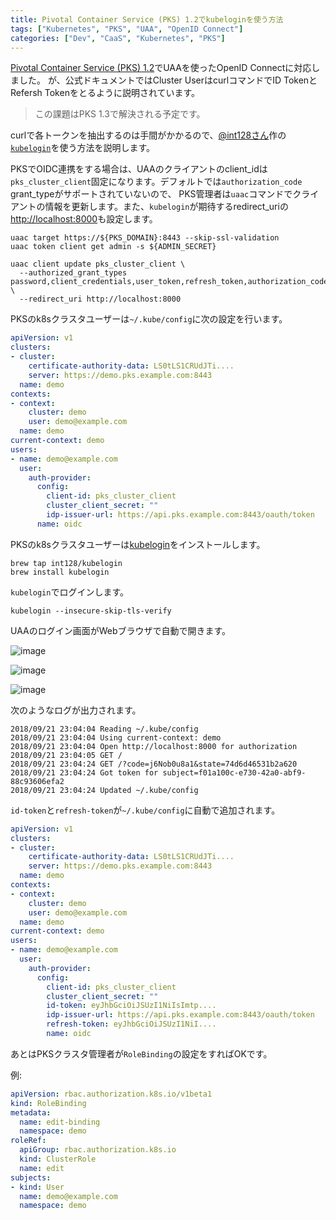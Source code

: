 ```yaml
---
title: Pivotal Container Service (PKS) 1.2でkubeloginを使う方法
tags: ["Kubernetes", "PKS", "UAA", "OpenID Connect"]
categories: ["Dev", "CaaS", "Kubernetes", "PKS"]
---
```


[Pivotal Container Service (PKS) 1.2](https://docs.pivotal.io/runtimes/pks/1-2/)でUAAを使ったOpenID Connectに対応しました。
が、公式ドキュメントではCluster UserはcurlコマンドでID TokenとRefersh Tokenをとるように説明されています。

> この課題はPKS 1.3で解決される予定です。

curlで各トークンを抽出するのは手間がかかるので、[@int128さん](https://twitter.com/int128)作の[`kubelogin`](https://github.com/int128/kubelogin)を使う方法を説明します。


PKSでOIDC連携をする場合は、UAAのクライアントのclient_idは`pks_cluster_client`固定になります。デフォルトでは`authorization_code` grant_typeがサポートされていないので、
PKS管理者は`uaac`コマンドでクライアントの情報を更新します。また、`kubelogin`が期待するredirect_uriの[http://localhost:8000](http://localhost:8000)も設定します。


```
uaac target https://${PKS_DOMAIN}:8443 --skip-ssl-validation
uaac token client get admin -s ${ADMIN_SECRET}

uaac client update pks_cluster_client \
  --authorized_grant_types password,client_credentials,user_token,refresh_token,authorization_code \
  --redirect_uri http://localhost:8000
```


PKSのk8sクラスタユーザーは`~/.kube/config`に次の設定を行います。

```yaml
apiVersion: v1
clusters:
- cluster:
    certificate-authority-data: LS0tLS1CRUdJTi....
    server: https://demo.pks.example.com:8443
  name: demo
contexts:
- context:
    cluster: demo
    user: demo@example.com
  name: demo
current-context: demo
users:
- name: demo@example.com
  user:
    auth-provider:
      config:
        client-id: pks_cluster_client
        cluster_client_secret: ""
        idp-issuer-url: https://api.pks.example.com:8443/oauth/token
      name: oidc
```

PKSのk8sクラスタユーザーは[kubelogin](https://github.com/int128/kubelogin)をインストールします。

```
brew tap int128/kubelogin
brew install kubelogin
```

`kubelogin`でログインします。

```
kubelogin --insecure-skip-tls-verify
```

UAAのログイン画面がWebブラウザで自動で開きます。

![image](https://user-images.githubusercontent.com/106908/45886776-eff0b680-bdf4-11e8-88fe-c8181fe083b1.png)

![image](https://user-images.githubusercontent.com/106908/45886808-06970d80-bdf5-11e8-87f9-a2f4d8b63fc6.png)

![image](https://user-images.githubusercontent.com/106908/45886815-0b5bc180-bdf5-11e8-91f4-73ac51387ad5.png)

次のようなログが出力されます。

```
2018/09/21 23:04:04 Reading ~/.kube/config
2018/09/21 23:04:04 Using current-context: demo
2018/09/21 23:04:04 Open http://localhost:8000 for authorization
2018/09/21 23:04:05 GET /
2018/09/21 23:04:24 GET /?code=j6Nob0u8a1&state=74d6d46531b2a620
2018/09/21 23:04:24 Got token for subject=f01a100c-e730-42a0-abf9-88c93606efa2
2018/09/21 23:04:24 Updated ~/.kube/config
```

`id-token`と`refresh-token`が`~/.kube/config`に自動で追加されます。

```yaml
apiVersion: v1
clusters:
- cluster:
    certificate-authority-data: LS0tLS1CRUdJTi....
    server: https://demo.pks.example.com:8443
  name: demo
contexts:
- context:
    cluster: demo
    user: demo@example.com
  name: demo
current-context: demo
users:
- name: demo@example.com
  user:
    auth-provider:
      config:
        client-id: pks_cluster_client
        cluster_client_secret: ""
        id-token: eyJhbGciOiJSUzI1NiIsImtp....
        idp-issuer-url: https://api.pks.example.com:8443/oauth/token
        refresh-token: eyJhbGciOiJSUzI1NiI....
        name: oidc
```


あとはPKSクラスタ管理者が`RoleBinding`の設定をすればOKです。

例:

```yaml
apiVersion: rbac.authorization.k8s.io/v1beta1
kind: RoleBinding
metadata:
  name: edit-binding
  namespace: demo
roleRef:
  apiGroup: rbac.authorization.k8s.io
  kind: ClusterRole
  name: edit
subjects:
- kind: User
  name: demo@example.com
  namespace: demo
```
